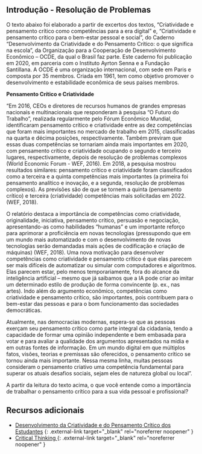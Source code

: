 ## Introdução - Resolução de Problemas

O texto abaixo foi elaborado a partir de excertos dos textos, “Criatividade e pensamento crítico como competências para a era digital” e, “Criatividade e pensamento crítico para o bem-estar pessoal e social”, do Caderno “Desenvolvimento da Criatividade e do Pensamento Crítico: o que significa na escola”, da Organização para a Cooperação de Desenvolvimento Econômico – OCDE, da qual o Brasil faz parte. Este caderno foi publicação em 2020, em parceria com o Instituto Ayrton Senna e a Fundação Santillana.
A OCDE é uma organização internacional, com sede em Paris e composta por 35 membros. Criada em 1961, tem como objetivo promover o desenvolvimento e estabilidade econômica de seus países membros.

**Pensamento Crítico e Criatividade**

“Em 2016, CEOs e diretores de recursos humanos de grandes empresas nacionais e multinacionais que responderam à pesquisa “O Futuro do Trabalho”, realizada regularmente pelo Fórum Econômico Mundial, identificaram pensamento crítico e criatividade entre as dez competências que foram mais importantes no mercado de trabalho em 2015, classificadas na quarta e décima posições, respectivamente. Também previram que essas duas competências se tornariam ainda mais importantes em 2020, com pensamento crítico e criatividade ocupando o segundo e terceiro lugares, respectivamente, depois de resolução de problemas complexos (World Economic Forum - WEF, 2016). Em 2018, a pesquisa mostrou resultados similares: pensamento crítico e criatividade foram classificados como a terceira e a quinta competências mais importantes (a primeira foi pensamento analítico e inovação, e a segunda, resolução de problemas complexos). As previsões são de que se tornem a quinta (pensamento crítico) e terceira (criatividade) competências mais solicitadas em 2022. (WEF, 2018).

O relatório destaca a importância de competências como criatividade, originalidade, iniciativa, pensamento crítico, persuasão e negociação, apresentando-as como habilidades “humanas” e um importante reforço para aprimorar a proficiência em novas tecnologias (pressupondo que em um mundo mais automatizado e com o desenvolvimento de novas tecnologias serão demandadas mais ações de codificação e criação de máquinas) (WEF, 2018). Uma nova motivação para desenvolver competências como criatividade e pensamento crítico é que elas parecem ser mais difíceis de automatizar ou simular com computadores e algoritmos. Elas parecem estar, pelo menos temporariamente, fora do alcance da inteligência artificial – mesmo que já saibamos que a IA pode criar ao imitar um determinado estilo de produção de forma convincente (p. ex., nas artes).
Indo além do argumento econômico, competências como criatividade e pensamento crítico, são importantes, pois contribuem para o bem-estar das pessoas e para o bom funcionamento das sociedades democráticas.

Atualmente, nas democracias modernas, espera-se que as pessoas exerçam seu pensamento crítico como parte integral da cidadania, tendo a capacidade de formar uma opinião independente e bem embasada para votar e para avaliar a qualidade dos argumentos apresentados na mídia e em outras fontes de informação. Em um mundo digital em que múltiplos fatos, visões, teorias e premissas são oferecidos, o pensamento crítico se tornou ainda mais importante. Nessa mesma linha, muitas pessoas consideram o pensamento criativo uma competência fundamental para superar os atuais desafios sociais, sejam eles de natureza global ou local”.

A partir da leitura do texto acima, o que você entende como a importância de trabalhar o pensamento crítico para a sua vida pessoal e profissional?

## Recursos adicionais

- [Desenvolvimento da Criatividade e do Pensamento Crítico dos Estudantes](https://institutoayrtonsenna.org.br/content/dam/institutoayrtonsenna/documentos/instituto-ayrton-senna-documento-ocde-traduzido.pdf) {: .external-link target="_blank" rel="noreferrer noopener" }
- [Critical Thinking ](https://www.youtube.com/watch?v=6OLPL5p0fMg ) {: .external-link target="_blank" rel="noreferrer noopener" }